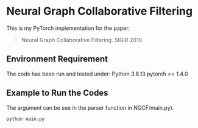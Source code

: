 # Neural Graph Collaborative Filtering
This is my PyTorch implementation for the paper:

> Neural Graph Collaborative Filtering. SIGIR 2019.


## Environment Requirement
The code has been run and tested under:
Python 3.8.13
pytorch == 1.4.0


## Example to Run the Codes
The argument can be see in the parser function in NGCF/main.py).
```
python main.py
```